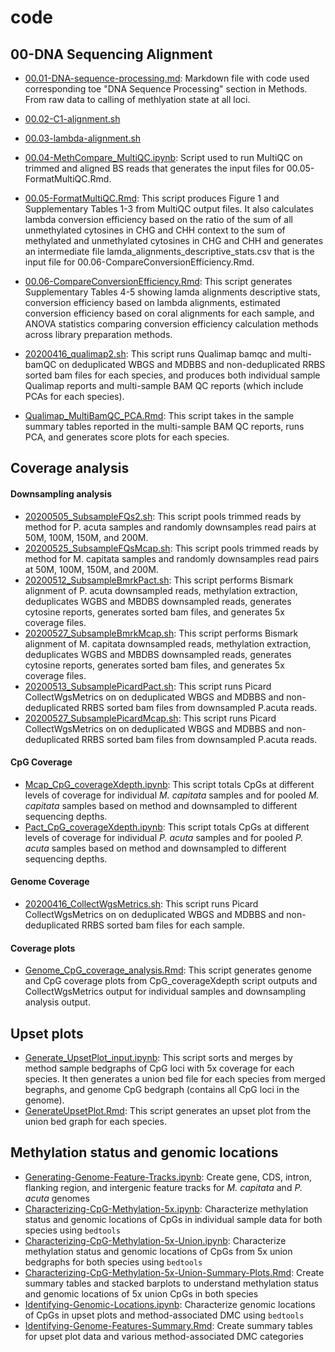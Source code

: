 # code

## 00-DNA Sequencing Alignment
- [00.01-DNA-sequence-processing.md](00.01-DNA-sequence-processing.md): Markdown file with code used corresponding toe "DNA Sequence Processing" section in Methods. From raw data to calling of methlyation state at all loci.
- [00.02-C1-alignment.sh](https://github.com/hputnam/Meth_Compare/blob/master/code/00.02-C1-alignment.sh)
- [00.03-lambda-alignment.sh](https://github.com/hputnam/Meth_Compare/blob/master/code/00.03-lambda-alignment.sh)
- [00.04-MethCompare_MultiQC.ipynb](https://github.com/hputnam/Meth_Compare/blob/master/code/00.04-MethCompare_MultiQC.ipynb): Script used to run MultiQC on trimmed and aligned BS reads that generates the input files for 00.05-FormatMultiQC.Rmd.
- [00.05-FormatMultiQC.Rmd](https://github.com/hputnam/Meth_Compare/blob/master/code/00.05-FormatMultiQC.Rmd): This script produces Figure 1 and Supplementary Tables 1-3 from MultiQC output files. It also calculates lambda conversion efficiency based on the ratio of the sum of all unmethylated cytosines in CHG and CHH context to the sum of methylated and unmethylated cytosines in CHG and CHH and generates an intermediate file lamda_alignments_descriptive_stats.csv that is the input file for 00.06-CompareConversionEfficiency.Rmd.
- [00.06-CompareConversionEfficiency.Rmd](https://github.com/hputnam/Meth_Compare/blob/master/code/00.06-CompareConversionEfficiency.Rmd): This script generates Supplementary Tables 4-5 showing lamda alignments descriptive stats, conversion efficiency based on lambda alignments, estimated conversion efficiency based on coral alignments for each sample, and ANOVA statistics comparing conversion efficiency calculation methods across library preparation methods.

- [20200416_qualimap2.sh](https://github.com/hputnam/Meth_Compare/blob/master/scripts/20200416_qualimap2.sh):  This script runs Qualimap bamqc and multi-bamQC on deduplicated WBGS and MDBBS and non-deduplicated RRBS sorted bam files for each species, and produces both individual sample Qualimap reports and multi-sample BAM QC reports (which include PCAs for each species).
- [Qualimap\_MultiBamQC\_PCA.Rmd](https://github.com/hputnam/Meth_Compare/blob/master/analyses/Coverage_analysis/Qualimap_MultiBamQC_PCA.Rmd):  This script takes in the sample summary tables reported in the multi-sample BAM QC reports, runs PCA, and generates score plots for each species.

## Coverage analysis

#### Downsampling analysis
- [20200505_SubsampleFQs2.sh](https://github.com/hputnam/Meth_Compare/blob/master/scripts/20200505_SubsampleFQs2.sh):  This script pools trimmed reads by method for P. acuta samples and randomly downsamples read pairs at 50M, 100M, 150M, and 200M.
- [20200525_SubsampleFQsMcap.sh](https://github.com/hputnam/Meth_Compare/blob/master/scripts/20200525_SubsampleFQsMcap.sh):  This script pools trimmed reads by method for M. capitata samples and randomly downsamples read pairs at 50M, 100M, 150M, and 200M.
- [20200512_SubsampleBmrkPact.sh](https://github.com/hputnam/Meth_Compare/blob/master/scripts/20200512_SubsampleBmrkPact.sh):  This script performs Bismark alignment of P. acuta downsampled reads, methylation extraction, deduplicates WGBS and MBDBS downsampled reads, generates cytosine reports, generates sorted bam files, and generates 5x coverage files.
- [20200527_SubsampleBmrkMcap.sh](https://github.com/hputnam/Meth_Compare/blob/master/scripts/20200527_SubsampleBmrkMcap.sh):  This script performs Bismark alignment of M. capitata downsampled reads, methylation extraction, deduplicates WGBS and MBDBS downsampled reads, generates cytosine reports, generates sorted bam files, and generates 5x coverage files.
- [20200513_SubsamplePicardPact.sh](https://github.com/hputnam/Meth_Compare/blob/master/scripts/20200513_SubsamplePicardPact.sh):  This script runs Picard CollectWgsMetrics on on deduplicated WBGS and MDBBS and non-deduplicated RRBS sorted bam files from downsampled P.acuta reads.
- [20200527_SubsamplePicardMcap.sh](https://github.com/hputnam/Meth_Compare/blob/master/scripts/20200527_SubsamplePicardMcap.sh):  This script runs Picard CollectWgsMetrics on on deduplicated WBGS and MDBBS and non-deduplicated RRBS sorted bam files from downsampled P.acuta reads.

#### CpG Coverage
- [Mcap\_CpG\_coverageXdepth.ipynb](https://github.com/hputnam/Meth_Compare/blob/master/scripts/Mcap_CpG_coverageXdepth.ipynb):  This script totals CpGs at different levels of coverage for individual _M. capitata_ samples and for pooled _M. capitata_ samples based on method and downsampled to different sequencing depths.
- [Pact\_CpG\_coverageXdepth.ipynb](https://github.com/hputnam/Meth_Compare/blob/master/scripts/Pact_CpG_coverageXdepth.ipynb):  This script totals CpGs at different levels of coverage for individual _P. acuta_ samples and for pooled _P. acuta_ samples based on method and downsampled to different sequencing depths.

#### Genome Coverage
- [20200416_CollectWgsMetrics.sh](https://github.com/hputnam/Meth_Compare/blob/master/scripts/20200416_CollectWgsMetrics.sh):  This script runs Picard CollectWgsMetrics on on deduplicated WBGS and MDBBS and non-deduplicated RRBS sorted bam files for each sample.

#### Coverage plots
- [Genome\_CpG\_coverage_analysis.Rmd](https://github.com/hputnam/Meth_Compare/blob/master/analyses/Coverage_analysis/Genome_CpG_coverage_analysis.Rmd):  This script generates genome and CpG coverage plots from CpG_coverageXdepth script outputs and CollectWgsMetrics output for individual samples and downsampling analysis output.


## Upset plots
- [Generate\_UpsetPlot\_input.ipynb](https://github.com/hputnam/Meth_Compare/blob/master/scripts/Generate_UpsetPlot_input.ipynb):  This script sorts and merges by method sample bedgraphs of CpG loci with 5x coverage for each species. It then generates a union bed file for each species from merged begraphs, and genome CpG bedgraph (contains all CpG loci in the genome).
- [GenerateUpsetPlot.Rmd](https://github.com/hputnam/Meth_Compare/blob/master/scripts/GenerateUpsetPlot.Rmd):  This script generates an upset plot from the union bed graph for each species.

## Methylation status and genomic locations

- [Generating-Genome-Feature-Tracks.ipynb](https://github.com/hputnam/Meth_Compare/blob/master/scripts/Generating-Genome-Feature-Tracks.ipynb): Create gene, CDS, intron, flanking region, and intergenic feature tracks for *M. capitata* and *P. acuta* genomes
- [Characterizing-CpG-Methylation-5x.ipynb](https://github.com/hputnam/Meth_Compare/blob/master/scripts/Characterizing-CpG-Methylation-5x.ipynb): Characterize methylation status and genomic locations of CpGs in individual sample data for both species using `bedtools`
- [Characterizing-CpG-Methylation-5x-Union.ipynb](https://github.com/hputnam/Meth_Compare/blob/master/scripts/Characterizing-CpG-Methylation-5x-Union.ipynb): Characterize methylation status and genomic locations of CpGs from 5x union bedgraphs for both species using `bedtools`
- [Characterizing-CpG-Methylation-5x-Union-Summary-Plots.Rmd](https://github.com/hputnam/Meth_Compare/blob/master/scripts/Characterizing-CpG-Methylation-5x-Union-Summary-Plots.Rmd): Create summary tables and stacked barplots to understand methylation status and genomic locations of 5x union CpGs in both species
- [Identifying-Genomic-Locations.ipynb](https://github.com/hputnam/Meth_Compare/blob/master/scripts/Identifying-Genomic-Locations.ipynb): Characterize genomic locations of CpGs in upset plots and method-associated DMC using `bedtools`
- [Identifying-Genome-Features-Summary.Rmd](https://github.com/hputnam/Meth_Compare/blob/master/scripts/Identifying-Genome-Features-Summary.Rmd): Create summary tables for upset plot data and various method-associated DMC categories
